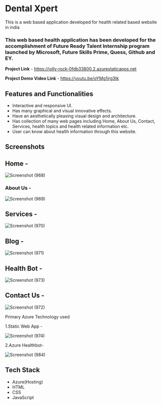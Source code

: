 #  Dental Xpert  

This is a web based application developed for health related based website in india

### This web based health application has been developed for the accomplishment of Future Ready Talent Internship program launched by Microsoft, Future Skills Prime, Quess, Github and EY.


**Project Link** - https://jolly-rock-0fdb33800.2.azurestaticapps.net

**Project Demo Video Link** - https://youtu.be/oYMg1irg3tk


## Features and Functionalities 

- Interactive and responsive UI.
- Has many graphical and visual innovative effects.
- Have an aesthetically pleasing visual design and architecture.
- Has collection of many web pages including Home, About Us, Contact, Services, health topics and health related information etc.
- User can know about health information through this website.

## Screenshots


## Home -
   ![Screenshot (968)](https://user-images.githubusercontent.com/118720453/212601502-fc45beec-a983-4234-8a2d-c49ffd5bc833.png)


### About Us -
![Screenshot (969)](https://user-images.githubusercontent.com/118720453/212601520-aebfdb0a-415d-4d2c-868c-c16a10db5d22.png)


## Services -

![Screenshot (970)](https://user-images.githubusercontent.com/118720453/212601534-546c49a6-3b57-4b7b-8a72-b03e1c52bfa8.png)


## Blog -

![Screenshot (971)](https://user-images.githubusercontent.com/118720453/212601545-f447cebb-f90f-480e-bc01-4fe5a3e266c9.png)


## Health Bot -

![Screenshot (973)](https://user-images.githubusercontent.com/118720453/212601565-f8deafbb-22bb-4fe4-9d26-41c5eabc4567.png)


## Contact Us -

![Screenshot (972)](https://user-images.githubusercontent.com/118720453/212601554-12b751ef-2377-4cb0-8446-ffe2166e7c78.png)

Primary Azure Technology used

1.Static Web App - 

![Screenshot (974)](https://user-images.githubusercontent.com/118720453/212605833-40fb97e7-38e8-45db-80d6-830cd859654e.png)

2.Azure Healthbot-

![Screenshot (984)](https://user-images.githubusercontent.com/118720453/215098983-af7f0255-55c7-45ed-be4b-c68f8d10d506.png)

## Tech Stack 

- Azure(Hosting)
- HTML
- CSS
- JavaScript
